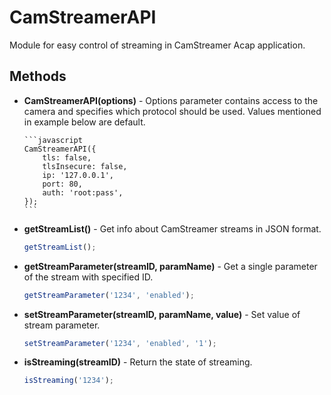 # CamStreamerAPI

Module for easy control of streaming in CamStreamer Acap application.

## Methods

-   **CamStreamerAPI(options)** - Options parameter contains access to the camera and specifies which protocol should be used. Values mentioned
    in example below are default.

        ```javascript
        CamStreamerAPI({
            tls: false,
            tlsInsecure: false,
            ip: '127.0.0.1',
            port: 80,
            auth: 'root:pass',
        });
        ```

-   **getStreamList()** - Get info about CamStreamer streams in JSON format.

    ```javascript
    getStreamList();
    ```

-   **getStreamParameter(streamID, paramName)** - Get a single parameter of the stream with specified ID.

    ```javascript
    getStreamParameter('1234', 'enabled');
    ```

-   **setStreamParameter(streamID, paramName, value)** - Set value of stream parameter.

    ```javascript
    setStreamParameter('1234', 'enabled', '1');
    ```

-   **isStreaming(streamID)** - Return the state of streaming.

    ```javascript
    isStreaming('1234');
    ```
